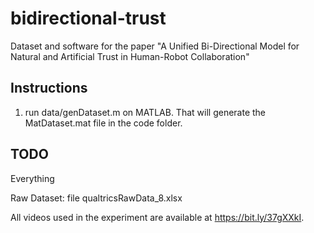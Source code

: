 # bidirectional-trust

Dataset and software for the paper "A Unified Bi-Directional Model for Natural and Artificial Trust in Human-Robot Collaboration"

## Instructions

1. run data/genDataset.m on MATLAB.
That will generate the MatDataset.mat file in the code folder.




## TODO
Everything

Raw Dataset: file qualtricsRawData_8.xlsx

All videos used in the experiment are available at https://bit.ly/37gXXkI.
